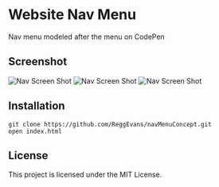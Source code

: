 # Website Nav Menu

Nav menu modeled after the menu on CodePen

## Screenshot
![Nav Screen Shot](/images/nav3.jpg)
![Nav Screen Shot](/images/nav2.jpg)
![Nav Screen Shot](/images/nav1.jpg)

## Installation
```
git clone https://github.com/ReggEvans/navMenuConcept.git
open index.html
```

## License
This project is licensed under the MIT License.
